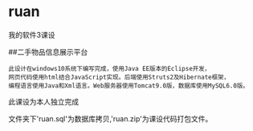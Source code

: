 # ruan
我的软件3课设
 
##二手物品信息展示平台
~~~
此设计在windows10系统下编写完成，使用Java EE版本的Eclipse开发，
网页代码使用html结合JavaScript实现。后端使用Struts2及Hibernate框架，
编程语言使用Java和Xml语言。Web服务器使用Tomcat9.0版，数据库使用MySQL6.0版。
~~~

此课设为本人独立完成
 
文件夹下'ruan.sql'为数据库拷贝,'ruan.zip'为课设代码打包文件。


